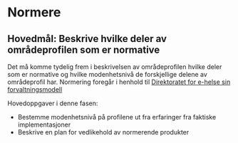 # Normere

## Hovedmål: Beskrive hvilke deler av områdeprofilen som er normative

Det må komme tydelig frem i beskrivelsen av områdeprofilen hvilke deler som er normative og hvilke modenhetsnivå de forskjellige delene av områdeprofil har. Normering foregår i henhold til [Direktoratet for e-helse sin forvaltningsmodell](https://ehelse.no/publikasjoner/forvaltningsmodell-for-normerende-produkter-fra-direktoratet-for-e-helse)

Hovedoppgaver i denne fasen:

* Bestemme modenhetsnivå på profilene ut fra erfaringer fra faktiske implementasjoner
* Beskrive en plan for vedlikehold av normerende produkter
